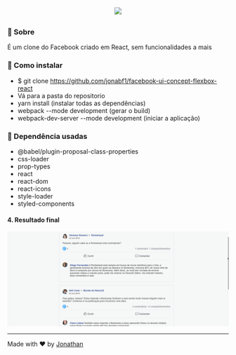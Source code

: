 <h1 align="center">
<img src="frontend/src/assets/logo.svg" width="200px"/>
</h1>

### :rocket: Sobre
É um clone do Facebook criado em React, sem funcionalidades a mais

### :rocket: Como instalar
- $ git clone https://github.com/jonabf1/facebook-ui-concept-flexbox-react
- Vá para a pasta do repositorio
- yarn install (instalar todas as dependências)
- webpack --mode development (gerar o build)
- webpack-dev-server --mode development (iniciar a aplicação)

### :rocket: Dependência usadas
- @babel/plugin-proposal-class-properties
- css-loader
- prop-types
- react
- react-dom
- react-icons
- style-loader
- styled-components
    
#### 4. Resultado final

![Alt Text](src/assets/facebook.gif)

---

Made with ♥ by [Jonathan](https://www.linkedin.com/in/jonathan-barros-franco)

